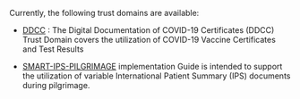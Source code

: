 Currently, the following trust domains are available:

- [DDCC](https://smart.who.int/ddcc/) : The Digital Documentation of COVID-19 Certificates (DDCC) Trust Domain covers the utilization of COVID-19 Vaccine Certificates and Test Results

- [SMART-IPS-PILGRIMAGE](https://worldhealthorganization.github.io/smart-ips-pilgrimage/index.html) implementation Guide is intended to support the utilization of variable International Patient Summary (IPS) documents during pilgrimage.